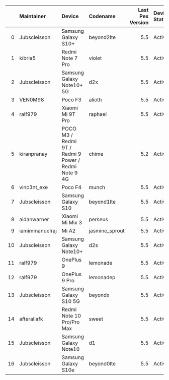 |    | Maintainer     | Device                                               | Codename       |   Last Pex Version | Device Status   |
|---:|:---------------|:-----------------------------------------------------|:---------------|-------------------:|:----------------|
|  0 | Jubscleisson   | Samsung Galaxy S10+                                  | beyond2lte     |                5.5 | Active          |
|  1 | kibria5        | Redmi Note 7 Pro                                     | violet         |                5.5 | Active          |
|  2 | Jubscleisson   | Samsung Galaxy Note10+ 5G                            | d2x            |                5.5 | Active          |
|  3 | VEN0M98        | Poco F3                                              | alioth         |                5.5 | Active          |
|  4 | ralf979        | Xiaomi Mi 9T Pro                                     | raphael        |                5.5 | Active          |
|  5 | kiranpranay    | POCO M3 / Redmi 9T / Redmi 9 Power / Redmi Note 9 4G | chime          |                5.2 | Active          |
|  6 | vinc3nt_exe    | Poco F4                                              | munch          |                5.5 | Active          |
|  7 | Jubscleisson   | Samsung Galaxy S10                                   | beyond1lte     |                5.5 | Active          |
|  8 | aidanwarner    | Xiaomi Mi Mix 3                                      | perseus        |                5.5 | Active          |
|  9 | iamimmanuelraj | Mi A2                                                | jasmine_sprout |                5.5 | Active          |
| 10 | Jubscleisson   | Samsung Galaxy Note10+                               | d2s            |                5.5 | Active          |
| 11 | ralf979        | OnePlus 9                                            | lemonade       |                5.5 | Active          |
| 12 | ralf979        | OnePlus 9 Pro                                        | lemonadep      |                5.5 | Active          |
| 13 | Jubscleisson   | Samsung Galaxy S10 5G                                | beyondx        |                5.5 | Active          |
| 14 | afterallafk    | Redmi Note 10 Pro/Pro Max                            | sweet          |                5.5 | Active          |
| 15 | Jubscleisson   | Samsung Galaxy Note10                                | d1             |                5.5 | Active          |
| 16 | Jubscleisson   | Samsung Galaxy S10e                                  | beyond0lte     |                5.5 | Active          |